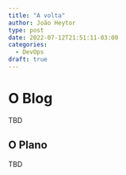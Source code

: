 ```yaml
---
title: "A volta"
author: João Heytor
type: post
date: 2022-07-12T21:51:11-03:00
categories:
  - DevOps
draft: true
---
```


# O Blog
TBD

## O Plano
TBD
